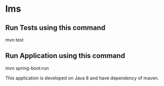 # lms

## Run Tests using this command
mvn test

## Run Application using this command
mvn spring-boot:run

This application is developed on Java 8 and have dependency of maven.
